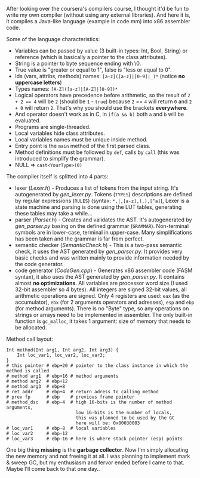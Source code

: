 After looking over the coursera's compilers course, I thought it'd be fun to write my own compiler (without using any external libraries). And here it is, it compiles a Java-like language (example in code.mm) into x86 assembler code.

Some of the language characteristics:
* Variables can be passed by value (3 built-in types: Int, Bool, String) or reference (which is basically a pointer to the class attributes).
* String is a pointer to byte sequence ending with \0.
* True value is "greater or equal to 1", false is "less or equal to 0".
* Ids (vars, attribs, methods) names: `[a-z]([a-z]|[0-9]|_)*` (notice **no uppercase letters**)
* Types names: `[A-Z]([a-z]|[A-Z]|[0-9])*`
* Logical operators have precedence before arithmetic, so the result of `2 + 2 == 4` will be `2` (should be `1` - `true`) because  `2` == `4` will return `0` and `2 + 0` will return `2`. That's why you should use the brackets **everywhere**.
* And operator doesn't work as in C, in `if(a && b)` both `a` and `b` will be evaluated.
* Programs are single-threaded.
* Local variables hide class attributes.
* Local variables names must be unique inside method.
* Entry point is the `main` method of the first parsed class.
* Method definitions must be followed by `def`, calls by `call` (this was introduced to simplify the grammar).
* NULL => `cast<YourType>(0)`

The compiler itself is splitted into 4 parts:
* lexer (*Lexer.h*) - Produces a list of tokens from the input string.
It's autogenerated by *gen_lexer.py*.
Tokens (`TYPES`) descriptions are defined by regular expressions (`RULES`) (syntax: `*,|,[a-z],(,),[^a]`), 
Lexer is a state machine and parsing is done using the LUT tables, generating these tables may take a while...
* parser (*Parser.h*) - Creates and validates the AST. 
It's autogenerated by *gen_parser.py* basing on the defined grammar (`GRAMMAR`). 
Non-terminal symbols are in lower-case, terminal in upper-case.
Many simplifications has been taken and the grammar is far from perfect.
* semantic checker (*SemanticCheck.h*) - This is a two-pass semantic check, it uses the AST generated by *gen_parser.py*.
It provides very basic checks and was written mainly to provide information needed by the code generator.
* code generator (*CodeGen.cpp*) - Generates x86 assembler code (FASM syntax), it also uses the AST generated by *gen_parser.py*.
It contains almost **no optimizations**. All variables are processor word size (I used 32-bit assembler so 4 bytes). 
All integers are signed 32-bit values, all arithmetic operations are signed.
Only 4 registers are used: `eax` (as the accumulator), `ebx` (for 2 arguments operators and adresses), `esp` and `ebp` (for method arguments).
There is no "Byte" type, so any operations on strings or arrays need to be implemented in assembler.
The only built-in function is `gc_malloc`, it takes 1 argument: size of memory that needs to be allocated.

Method call layout:
```
Int method(Int arg1, Int arg2, Int arg3) {
    Int loc_var1, loc_var2, loc_var3;
}
# this pointer # ebp+20 # pointer to the class instance in which the method is called
# method arg1  # ebp+16 # method arguments
# method arg2  # ebp+12
# method arg3  # ebp+8  
# ret addr     # ebp+4  # return adress to calling method
# prev fp      # ebp    # previous frame pointer
# method_dsc   # ebp-4  # high 16-bits is the number of method arguments, 
                          low 16-bits is the number of locals, 
                          this was planned to be used by the GC
                          here will be: 0x00030003
# loc_var1     # ebp-8  # local variables
# loc_var2     # ebp-12
# loc_var3     # ebp-16 # here is where stack pointer (esp) points
```
One big thing **missing** is the **garbage collector**. Now I'm simply allocating the new memory and not freeing it at all. 
I was planning to implement mark & sweep GC, but my enthusiasm and fervor ended before I came to that. 
Maybe I'll come back to that one day..

